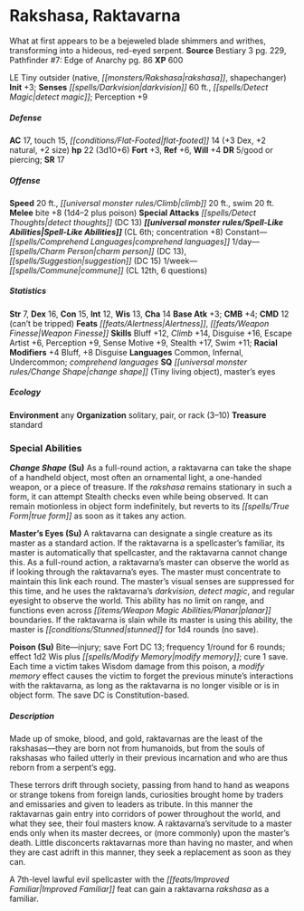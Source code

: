 ﻿---
cssclass: [monsters]
title1: Rakshasa, Raktavarna
desc_short: What at first appears to be a bejeweled blade shimmers and writhes, transforming
  into a hideous, red-eyed serpent.
title2: Raktavarna
CR: 2
sources:
- name: Bestiary 3
  page: 229
  link: http://paizo.com/products/btpy8odu?Pathfinder-Roleplaying-Game-Bestiary-3
- name: 'Pathfinder #7: Edge of Anarchy'
  page: 86
  link: http://paizo.com/pathfinder/adventurePath/curseOfTheCrimsonThrone/v5748btpy81xw
XP: 600
alignment: LE
size: Tiny
type: outsider
subtypes:
- native
- rakshasa
- shapechanger
initiative:
  bonus: 3
senses:
  darkvision: 60
  detect magic: true
AC:
  AC: 17
  touch: 15
  flat_footed: 14
  components:
    dex: 3
    natural: 2
    size: 2
HP:
  HP: 22
  long: 3d10+6
saves:
  fort: 3
  ref: 6
  will: 4
DR:
- amount: 5
  weakness: good or piercing
SR: 17
speeds:
  base: 20
  climb: 20
  swim: 20
attacks:
  melee:
  - - text: bite +8 (1d4-2 plus poison)
      entries:
      - - damage: 1d4-2
        - effect: poison
      attack: bite
      bonus:
      - 8
  special:
  - detect thoughts (DC 13)
spell_like_abilities:
  entries:
  - name: comprehend languages
    source: default
    freq: Constant
  - name: charm person
    source: default
    freq: 1/day
    DC: 13
  - name: suggestion
    source: default
    freq: 1/day
    DC: 15
  - name: commune
    source: default
    freq: 1/week
    CL: 12
    other: 6 questions
  sources:
  - name: default
    CL: 6
    concentration: 8
ability_scores:
  STR: 7
  DEX: 16
  CON: 15
  INT: 12
  WIS: 13
  CHA: 14
BAB: 3
CMB: 4
CMD: 12
CMD_other: can't be tripped
feats:
- name: Alertness
- name: Weapon Finesse
skills:
  Bluff: 12
  Climb: 14
  Disguise: 16
  Escape Artist: 6
  Perception: 9
  Sense Motive: 9
  Stealth: 17
  Swim: 11
  _racial_mods:
    Bluff:
      _: 4
    Disguise:
      _: 8
languages:
- Common
- Infernal
- Undercommon
- comprehend languages
special_qualities:
- change shape (Tiny living object)
- master's eyes
ecology:
  environment: any
  organization: solitary, pair, or rack (3-10)
  treasure_type: standard
special_abilities:
  Change Shape (Su): As a full-round action, a raktavarna can take the shape of a
    handheld object, most often an ornamental light, a one-handed weapon, or a piece
    of treasure. If the rakshasa remains stationary in such a form, it can attempt
    Stealth checks even while being observed. It can remain motionless in object form
    indefinitely, but reverts to its true form as soon as it takes any action.
  Master's Eyes (Su): A raktavarna can designate a single creature as its master as
    a standard action. If the raktavarna is a spellcaster's familiar, its master is
    automatically that spellcaster, and the raktavarna cannot change this. As a full-round
    action, a raktavarna's master can observe the world as if looking through the
    raktavarna's eyes. The master must concentrate to maintain this link each round.
    The master's visual senses are suppressed for this time, and he uses the raktavarna's
    darkvision, detect magic, and regular eyesight to observe the world. This ability
    has no limit on range, and functions even across planar boundaries. If the raktavarna
    is slain while its master is using this ability, the master is stunned for 1d4
    rounds (no save).
  Poison (Su): Bite-injury; save Fort DC 13; frequency 1/round for 6 rounds; effect
    1d2 Wis plus modify memory; cure 1 save. Each time a victim takes Wisdom damage
    from this poison, a modify memory effect causes the victim to forget the previous
    minute's interactions with the raktavarna, as long as the raktavarna is no longer
    visible or is in object form. The save DC is Constitution-based.
desc_long: |-
  Made up of smoke, blood, and gold, raktavarnas are the least of the rakshasas-they are born not from humanoids, but from the souls of rakshasas who failed utterly in their previous incarnation and who are thus reborn from a serpent's egg.

  These terrors drift through society, passing from hand to hand as weapons or strange tokens from foreign lands, curiosities brought home by traders and emissaries and given to leaders as tribute. In this manner the raktavarnas gain entry into corridors of power throughout the world, and what they see, their foul masters know. A raktavarna's servitude to a master ends only when its master decrees, or (more commonly) upon the master's death. Little disconcerts raktavarnas more than having no master, and when they are cast adrift in this manner, they seek a replacement as soon as they can.

  A 7th-level lawful evil spellcaster with the Improved Familiar feat can gain a raktavarna rakshasa as a familiar.

---

# Rakshasa, Raktavarna
What at first appears to be a bejeweled blade shimmers and writhes, transforming into a hideous, red-eyed serpent.
**Source** Bestiary 3 pg. 229, Pathfinder #7: Edge of Anarchy pg. 86
**XP** 600

LE Tiny outsider (native, _[[monsters/Rakshasa|rakshasa]]_, shapechanger)
**Init** +3; **Senses** _[[spells/Darkvision|darkvision]]_ 60 ft., _[[spells/Detect Magic|detect magic]]_; Perception +9

##### Defense

**AC** 17, touch 15, _[[conditions/Flat-Footed|flat-footed]]_ 14 (+3 Dex, +2 natural, +2 size)
**hp** 22 (3d10+6)
**Fort** +3, **Ref** +6, **Will** +4
**DR** 5/good or piercing; **SR** 17

##### Offense
**Speed** 20 ft., _[[universal monster rules/Climb|climb]]_ 20 ft., swim 20 ft.
**Melee** bite +8 (1d4–2 plus poison)
**Special Attacks** _[[spells/Detect Thoughts|detect thoughts]]_ (DC 13)
**_[[universal monster rules/Spell-Like Abilities|Spell-Like Abilities]]_** (CL 6th; concentration +8)
Constant—_[[spells/Comprehend Languages|comprehend languages]]_
1/day—_[[spells/Charm Person|charm person]]_ (DC 13), _[[spells/Suggestion|suggestion]]_ (DC 15)
1/week—_[[spells/Commune|commune]]_ (CL 12th, 6 questions)

##### Statistics
**Str** 7, **Dex** 16, **Con** 15, **Int** 12, **Wis** 13, **Cha** 14
**Base Atk** +3; **CMB** +4; **CMD** 12 (can’t be tripped)
**Feats** _[[feats/Alertness|Alertness]]_, _[[feats/Weapon Finesse|Weapon Finesse]]_
**Skills** Bluff +12, _Climb_ +14, Disguise +16, Escape Artist +6, Perception +9, Sense Motive +9, Stealth +17, Swim +11; **Racial Modifiers** +4 Bluff, +8 Disguise
**Languages** Common, Infernal, Undercommon; _comprehend languages_
**SQ** _[[universal monster rules/Change Shape|change shape]]_ (Tiny living object), master’s eyes

##### Ecology

**Environment** any
**Organization** solitary, pair, or rack (3–10)
**Treasure** standard

### Special Abilities

**_Change Shape_ (Su)** As a full-round action, a raktavarna can take the shape of a handheld object, most often an ornamental light, a one-handed weapon, or a piece of treasure. If the _rakshasa_ remains stationary in such a form, it can attempt Stealth checks even while being observed. It can remain motionless in object form indefinitely, but reverts to its _[[spells/True Form|true form]]_ as soon as it takes any action.

**Master’s Eyes (Su)** A raktavarna can designate a single creature as its master as a standard action. If the raktavarna is a spellcaster’s familiar, its master is automatically that spellcaster, and the raktavarna cannot change this. As a full-round action, a raktavarna’s master can observe the world as if looking through the raktavarna’s eyes. The master must concentrate to maintain this link each round. The master’s visual senses are suppressed for this time, and he uses the raktavarna’s _darkvision_, _detect magic_, and regular eyesight to observe the world. This ability has no limit on range, and functions even across _[[items/Weapon Magic Abilities/Planar|planar]]_ boundaries. If the raktavarna is slain while its master is using this ability, the master is _[[conditions/Stunned|stunned]]_ for 1d4 rounds (no save).

**Poison (Su)** Bite—injury; save Fort DC 13; frequency 1/round for 6 rounds; effect 1d2 Wis plus _[[spells/Modify Memory|modify memory]]_; cure 1 save. Each time a victim takes Wisdom damage from this poison, a _modify memory_ effect causes the victim to forget the previous minute’s interactions with the raktavarna, as long as the raktavarna is no longer visible or is in object form. The save DC is Constitution-based.

##### Description

Made up of smoke, blood, and gold, raktavarnas are the least of the rakshasas—they are born not from humanoids, but from the souls of rakshasas who failed utterly in their previous incarnation and who are thus reborn from a serpent’s egg.

These terrors drift through society, passing from hand to hand as weapons or strange tokens from foreign lands, curiosities brought home by traders and emissaries and given to leaders as tribute. In this manner the raktavarnas gain entry into corridors of power throughout the world, and what they see, their foul masters know. A raktavarna’s servitude to a master ends only when its master decrees, or (more commonly) upon the master’s death. Little disconcerts raktavarnas more than having no master, and when they are cast adrift in this manner, they seek a replacement as soon as they can.

A 7th-level lawful evil spellcaster with the _[[feats/Improved Familiar|Improved Familiar]]_ feat can gain a raktavarna _rakshasa_ as a familiar.